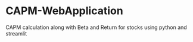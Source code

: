 # CAPM-WebApplication
CAPM calculation along with Beta and Return for stocks using python and streamlit
